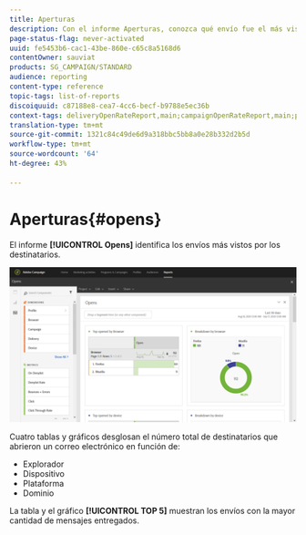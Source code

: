 ```yaml
---
title: Aperturas
description: Con el informe Aperturas, conozca qué envío fue el más visto según diversos criterios.
page-status-flag: never-activated
uuid: fe5453b6-cac1-43be-860e-c65c8a5168d6
contentOwner: sauviat
products: SG_CAMPAIGN/STANDARD
audience: reporting
content-type: reference
topic-tags: list-of-reports
discoiquuid: c87188e8-cea7-4cc6-becf-b9788e5ec36b
context-tags: deliveryOpenRateReport,main;campaignOpenRateReport,main;programOpenRateReport,main
translation-type: tm+mt
source-git-commit: 1321c84c49de6d9a318bbc5bb8a0e28b332d2b5d
workflow-type: tm+mt
source-wordcount: '64'
ht-degree: 43%

---
```



# Aperturas{#opens}

El informe **[!UICONTROL Opens]** identifica los envíos más vistos por los destinatarios.

![](assets/delivery_reports_opens.png)

Cuatro tablas y gráficos desglosan el número total de destinatarios que abrieron un correo electrónico en función de:

* Explorador
* Dispositivo
* Plataforma
* Dominio

La tabla y el gráfico **[!UICONTROL TOP 5]** muestran los envíos con la mayor cantidad de mensajes entregados.
